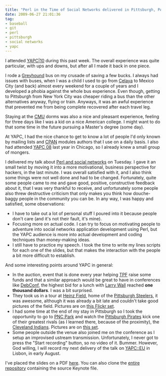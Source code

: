 ```yaml
---
title: "Perl in the Time of Social Networks delivered in Pittsburgh, PA"
date: 2009-06-27 21:01:36
tag:
- baseball
- git
- perl
- pittsburgh
- social networks
- yapc
---
```

I attended <a href="http://yapc10.org">YAPC|10</a> during this past week. The overall experience was quite particular, with ups and downs, but after all I made it back in one piece.

I rode a <a href="http://twitter.com/GreyhoundBus">Greyhound</a> bus on my crusade of saving a few bucks. I always had issues with buses, when I was a child I used to go from <a href="http://en.wikipedia.org/wiki/Celaya">Celaya</a> to Mexico City (and back) almost every weekend for a couple of years and I developed a phobia against the whole bus experience. Even though, getting to Pittsburgh from New York City was cheaper riding a bus than the other alternatives anyway, flying or train. Anyways, it was an awful experience that prevented me from being complete recovered after each travel leg.

Staying at the <a href="http://en.wikipedia.org/wiki/Carnegie_Mellon_University">CMU</a> dorms was also a nice and pleasant experience, feeling for three days like I was a kid on a nice American college. I might want to do that some time in the future pursuing a Master's degree (some day).

At YAPC, I had the nice chance to get to know a lot of people I'd only known by mailing lists and <a href="http://search.cpan.org/">CPAN</a> modules authors that I use on a daily basis. I also had attended <a href="http://conferences.mongueurs.net/yn2008/">YAPC 08</a> last year in Chicago, so I already knew a small group of mongers.

I delivered my talk about <a href="http://www.google.com/url?sa=t&amp;source=web&amp;ct=res&amp;cd=2&amp;url=http%3A%2F%2Fyapc10.org%2Fyn2009%2Ftalk%2F2019&amp;ei=TNhGSsz2E4uMtgf2nO28Ag&amp;usg=AFQjCNEOfDGg0lJfxNaCoXuwrHtWkMeutA&amp;sig2=3I6CebhFGNvJikg_451vbA">Perl and social networks</a> on Tuesday. I gave it an small twist by moving it into a more motivational, business perspective for hackers, in the last minute. I was overall satisfied with it, and I also think some things were not well done and had to be changed. Fortunately, quite some people came to me and gave good, positive, constructive feedback about it, that I was very thankful to receive, and unfortunately some people also threw destructive criticism that only makes you think how douche-baggy people in the community you can be. In any way, I was happy and satisfied, some observations:
<ul>
	<li>I have to take out a lot of personal stuff I poured into it because people don't care (and it's not their fault, it's mine).</li>
	<li>Focusing more on actual code. I can try to focus on motivating people to adventure into social networks application development using Perl, but the YAPC audience is more into actual development and coding techniques than money-making ideas.</li>
	<li>I still have to practice my speech. I took the time to write my lines scripts for each one of the slides, but that makes the interaction with the people a bit more difficult to establish.</li>
</ul>
And some interesting points around YAPC in general:
<ul>
	<li>In the auction, event that is done every year helping <a href="http://www.perlfoundation.org/">TPF</a> raise some funds and that a similar approach would be great to have in conferences like <a href="http://debconf.org">DebConf</a>, the highest bid for a lunch with <a href="http://en.wikipedia.org/wiki/Larry_Wall">Larry Wall</a> reached <strong>one thousand dollars</strong>. I was a bit surprised.</li>
	<li>They took us in a tour at <a href="http://en.wikipedia.org/wiki/Heinz_Field">Heinz Field</a>, home of the <a href="http://en.wikipedia.org/wiki/Pittsburgh_Steelers">Pittsburgh Steelers</a>, it was awesome, although it was already a bit late and couldn't take good pictures of the field. Pictures are on <a href="http://www.flickr.com/photos/raquelydavid/sets/72157620471209726/">this Flickr set</a>.</li>
	<li>I had some time at the end of my stay in Pittsburgh so I took the opportunity to go to <a href="http://en.wikipedia.org/wiki/Pnc_park">PNC Park</a> and watch the <a href="http://en.wikipedia.org/wiki/Pittsburgh_Pirates">Pittsburgh Pirates</a> kick one of their greatest rivals (as I learned there, because of the proximity), the <a href="http://en.wikipedia.org/wiki/Cleveland_Indians">Cleveland Indians</a>. Pictures are on <a href="http://www.flickr.com/photos/raquelydavid/sets/72157620543866974/">this set</a>.</li>
	<li>Some people outside the venue also joined me on the conference as I setup an improvised ustream transmission. Unfortunately, I never got to press the "Start recording" button, so no video of it. Bummer. However, God willing, I will record my next delivery of the talk on <a href="http://yapceurope2009.org/ye2009/talk/2028">YAPC::EU</a> in Lisbon, in early August.</li>
</ul>
I've placed the slides on a PDF <a href="http://github.com/damog/perl-socnet/blob/master/Perl%20in%20the%20Time%20of%20Social%20Networks.pdf">here</a>. You can also clone the <a href="http://github.com/damog/perl-socnet">entire repository</a> containing the source Keynote file.